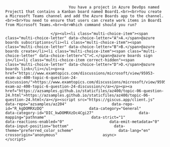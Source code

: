 <p class="card-text">
							
								You have a project in Azure DevOps named Project1 that contains a Kanban board named Board1.<br><br>You create a Microsoft Teams channel and add the Azure Boards app to the channel.<br><br>You need to ensure that users can create work items in Board1 from Microsoft Teams.<br><br>Which command should you run?
							
						</p><ul><li class="multi-choice-item"><span class="multi-choice-letter" data-choice-letter="A">A.</span>@azure boards subscriptions</li><li class="multi-choice-item"><span class="multi-choice-letter" data-choice-letter="B">B.</span>@azure boards create</li><li class="multi-choice-item"><span class="multi-choice-letter" data-choice-letter="C">C.</span>@azure boards sign in</li><li class="multi-choice-item correct-hidden"><span class="multi-choice-letter" data-choice-letter="D">D.</span>@azure boards link</li></ul><p><a href="https://www.examtopics.com/discussions/microsoft/view/95953-exam-az-400-topic-6-question-24-discussion/">https://www.examtopics.com/discussions/microsoft/view/95953-exam-az-400-topic-6-question-24-discussion/</a></p><p><a href="https://azsamples.github.io/staticfiles/az400/topic-06-question-24.html">https://azsamples.github.io/staticfiles/az400/topic-06-question-24.html</a></p><script src="https://giscus.app/client.js"                    data-repo="azsamples/az204"                    data-repo-id="R_kgDOMRXzDQ"                    data-category="General"                    data-category-id="DIC_kwDOMRXzDc4Cgi27"                    data-mapping="pathname"                    data-strict="1"                    data-reactions-enabled="0"                    data-emit-metadata="0"                    data-input-position="bottom"                    data-theme="preferred_color_scheme"                    data-lang="en"                    crossorigin="anonymous"                    async>                    </script>